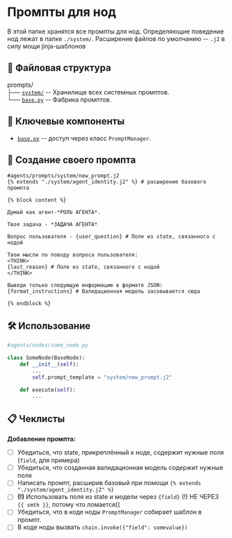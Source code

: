 # Промпты для нод
В этой папке хранятся все промпты для нод. Определяющие поведение нод лежат в папке `./system/`. Расширение файлов по умолчанию -- `.j2` в силу мощи jinja-шаблонов

## 📁 Файловая структура
prompts/\
├── [`system/`](system/) -- Хранилище всех системных промптов.\
└── [`base.py`](base.py) -- Фабрика промптов.

## 🧩 Ключевые компоненты
- [`base.py`](base.py) -- доступ через класс `PromptManager`.

## 🎨 Создание своего промпта
```jinja
#agents/prompts/system/new_prompt.j2
{% extends "./system/agent_identity.j2" %} # расширение базового промпта

{% block content %}

Думай как агент-*РОЛЬ АГЕНТА*.

Твоя задача - *ЗАДАЧА АГЕНТА*

Вопрос пользователя - {user_question} # Поле из state, связанного с нодой

Твои мысли по поводу вопроса пользователя:
<THINK>
{last_reason} # Поле из state, связанного с нодой
</THINK>

Выведи только следующую информацию в формате JSON:
{format_instructions} # Валидационная модель засовывается сюда

{% endblock %}
```
## 🛠️ Использование
```python
#agents/nodes/some_node.py

class SomeNode(BaseNode):
    def __init__(self):
        ...
        self.prompt_template = "system/new_prompt.j2"

    def execute(self):
        ...

```

## 📋 Чеклисты

**Добавление промпта:**
- [ ] Убедиться, что state, прикреплённый к ноде, содержит нужные поля (`field`, для примера)
- [ ] Убедиться, что созданная валидационная модель содержит нужные поля
- [ ] Написать промпт, расширив базовый при помощи `{% extends "./system/agent_identity.j2" %}`
- [ ] __(!)__ Использовать поля из state и модели через `{field}` (!) НЕ ЧЕРЕЗ `{{ smth }}`, потому что ломается((
- [ ] Убедиться, что в коде ноды `PromptManager` собирает шаблон в промпт.
- [ ] В коде ноды вызвать `chain.invoke({"field": somevalue})`
